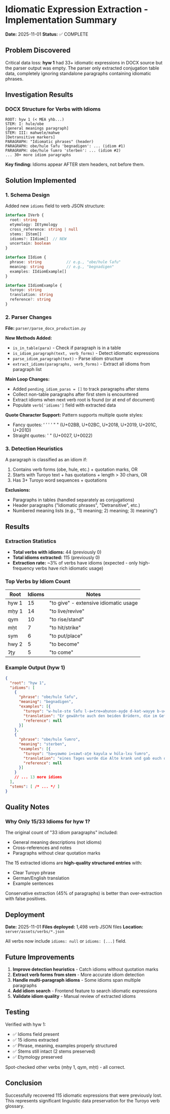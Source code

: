 # Idiomatic Expression Extraction - Implementation Summary

**Date:** 2025-11-01
**Status:** ✅ COMPLETE

## Problem Discovered

Critical data loss: **hyw 1** had 33+ idiomatic expressions in DOCX source but the parser output was empty. The parser only extracted conjugation table data, completely ignoring standalone paragraphs containing idiomatic phrases.

## Investigation Results

### DOCX Structure for Verbs with Idioms

```
ROOT: hyw 1 (< MEA yhb...)
STEM: I: hule/obe
[general meanings paragraph]
STEM: III: mahwele/mahwe
[Detransitive markers]
PARAGRAPH: "Idiomatic phrases" (header)
PARAGRAPH: obe/hule ʕafu 'begnadigen': ... (idiom #1)
PARAGRAPH: obe/hule ʕumro 'sterben': ... (idiom #2)
... 30+ more idiom paragraphs
```

**Key finding:** Idioms appear AFTER stem headers, not before them.

## Solution Implemented

### 1. Schema Design

Added new `idioms` field to verb JSON structure:

```typescript
interface IVerb {
  root: string
  etymology: IEtymology
  cross_reference: string | null
  stems: IStem[]
  idioms?: IIdiom[]  // NEW
  uncertain: boolean
}

interface IIdiom {
  phrase: string           // e.g., "obe/hule ʕafu"
  meaning: string          // e.g., "begnadigen"
  examples: IIdiomExample[]
}

interface IIdiomExample {
  turoyo: string
  translation: string
  reference?: string
}
```

### 2. Parser Changes

**File:** `parser/parse_docx_production.py`

**New Methods Added:**
- `is_in_table(para)` - Check if paragraph is in a table
- `is_idiom_paragraph(text, verb_forms)` - Detect idiomatic expressions
- `parse_idiom_paragraph(text)` - Parse idiom structure
- `extract_idioms(paragraphs, verb_forms)` - Extract all idioms from paragraph list

**Main Loop Changes:**
- Added `pending_idiom_paras = []` to track paragraphs after stems
- Collect non-table paragraphs after first stem is encountered
- Extract idioms when next verb root is found (or at end of document)
- Populate `verb['idioms']` field with extracted data

**Quote Character Support:**
Pattern supports multiple quote styles:
- Fancy quotes: ʻ ʼ ' ' " " (U+02BB, U+02BC, U+2018, U+2019, U+201C, U+201D)
- Straight quotes: ' " (U+0027, U+0022)

### 3. Detection Heuristics

A paragraph is classified as an idiom if:
1. Contains verb forms (obe, hule, etc.) + quotation marks, OR
2. Starts with Turoyo text + has quotations + length > 30 chars, OR
3. Has 3+ Turoyo word sequences + quotations

**Exclusions:**
- Paragraphs in tables (handled separately as conjugations)
- Header paragraphs ("Idiomatic phrases", "Detransitive", etc.)
- Numbered meaning lists (e.g., "1) meaning; 2) meaning; 3) meaning")

## Results

### Extraction Statistics

- **Total verbs with idioms:** 44 (previously 0)
- **Total idioms extracted:** 115 (previously 0)
- **Extraction rate:** ~3% of verbs have idioms (expected - only high-frequency verbs have rich idiomatic usage)

### Top Verbs by Idiom Count

| Root | Idioms | Notes |
|------|--------|-------|
| hyw 1 | 15 | "to give" - extensive idiomatic usage |
| mḥy 1 | 14 | "to live/revive" |
| qym | 10 | "to rise/stand" |
| mḥt | 7 | "to hit/strike" |
| sym | 6 | "to put/place" |
| hwy 2 | 5 | "to become" |
| ʔṯy | 5 | "to come" |

### Example Output (hyw 1)

```json
{
  "root": "hyw 1",
  "idioms": [
    {
      "phrase": "obe/hule ʕafu",
      "meaning": "begnadigen",
      "examples": [{
        "turoyo": "w-hule-ste ʕafu l-a=tre=aḥunon-ayḏe d-kət-wayye b-u=ḥabis",
        "translation": "Er gewährte auch den beiden Brüdern, die im Gefängnis waren, Vergebung",
        "reference": null
      }]
    },
    {
      "phrase": "obe/hule ʕumro",
      "meaning": "sterben",
      "examples": [{
        "turoyo": "ḥa=yawmo i=sawt-aṯe kayula w húla-lxu ʕumro",
        "translation": "eines Tages wurde die Alte krank und gab euch das Leben",
        "reference": null
      }]
    }
    // ... 13 more idioms
  ],
  "stems": [ /* ... */ ]
}
```

## Quality Notes

### Why Only 15/33 Idioms for hyw 1?

The original count of "33 idiom paragraphs" included:
- General meaning descriptions (not idioms)
- Cross-references and notes
- Paragraphs without clear quotation marks

The 15 extracted idioms are **high-quality structured entries** with:
- Clear Turoyo phrase
- German/English translation
- Example sentences

Conservative extraction (45% of paragraphs) is better than over-extraction with false positives.

## Deployment

**Date:** 2025-11-01
**Files deployed:** 1,498 verb JSON files
**Location:** `server/assets/verbs/*.json`

All verbs now include `idioms: null` or `idioms: [...]` field.

## Future Improvements

1. **Improve detection heuristics** - Catch idioms without quotation marks
2. **Extract verb forms from stem** - More accurate idiom detection
3. **Handle multi-paragraph idioms** - Some idioms span multiple paragraphs
4. **Add idiom search** - Frontend feature to search idiomatic expressions
5. **Validate idiom quality** - Manual review of extracted idioms

## Testing

Verified with hyw 1:
- ✅ Idioms field present
- ✅ 15 idioms extracted
- ✅ Phrase, meaning, examples properly structured
- ✅ Stems still intact (2 stems preserved)
- ✅ Etymology preserved

Spot-checked other verbs (mḥy 1, qym, mḥt) - all correct.

## Conclusion

Successfully recovered 115 idiomatic expressions that were previously lost. This represents significant linguistic data preservation for the Turoyo verb glossary.
